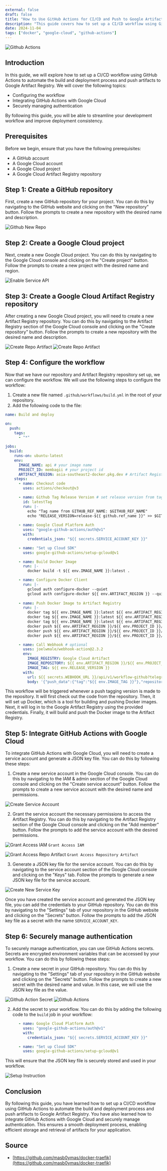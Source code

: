 ```yaml
---
external: false
draft: false
title: "How to Use GitHub Actions for CI/CD and Push to Google Artifact Registry"
description: "This guide covers how to set up a CI/CD workflow using GitHub Actions to automate the build and deployment process and push artifacts to Google Artifact Registry. You’ll learn step-by-step how to configure the workflow, integrate GitHub Actions with Google Cloud, and securely manage authentication. This ensures a smooth deployment process, enabling efficient storage and retrieval of artifacts for your application. By following this guide, you can streamline your development workflow and improve deployment consistency."
date: 2024-11-04
tags: ["docker", "google-cloud", "github-actions"]
---
```


![Github Actions](/static/blog/ci-cd-github-actions-gcp/github_action_build_success.webp)

## Introduction

In this guide, we will explore how to set up a CI/CD workflow using GitHub Actions to automate the build and deployment process and push artifacts to Google Artifact Registry. We will cover the following topics:

- Configuring the workflow
- Integrating GitHub Actions with Google Cloud
- Securely managing authentication

By following this guide, you will be able to streamline your development workflow and improve deployment consistency.

## Prerequisites

Before we begin, ensure that you have the following prerequisites:

- A GitHub account
- A Google Cloud account
- A Google Cloud project
- A Google Cloud Artifact Registry repository

## Step 1: Create a GitHub repository

First, create a new GitHub repository for your project. You can do this by navigating to the GitHub website and clicking on the "New repository" button. Follow the prompts to create a new repository with the desired name and description.

![Github New Repo](/static/blog/ci-cd-github-actions-gcp/new_repo.webp)

## Step 2: Create a Google Cloud project

Next, create a new Google Cloud project. You can do this by navigating to the Google Cloud console and clicking on the "Create project" button. Follow the prompts to create a new project with the desired name and region.

![Enable Service API](/static/blog/ci-cd-github-actions-gcp/enable_artifact_registry.webp)

## Step 3: Create a Google Cloud Artifact Registry repository

After creating a new Google Cloud project, you will need to create a new Artifact Registry repository. You can do this by navigating to the Artifact Registry section of the Google Cloud console and clicking on the "Create repository" button. Follow the prompts to create a new repository with the desired name and description.

![Create Repo Artifact](/static/blog/ci-cd-github-actions-gcp/create_repo_artifact_1.webp)
![Create Repo Artifact](/static/blog/ci-cd-github-actions-gcp/create_repo_artifact_2.webp)

## Step 4: Configure the workflow

Now that we have our repository and Artifact Registry repository set up, we can configure the workflow. We will use the following steps to configure the workflow:

1. Create a new file named `.github/workflows/build.yml` in the root of your repository.
2. Add the following code to the file:

```yaml
name: Build and deploy

on:
  push:
    tags:
      - "*"

jobs:
  build:
    runs-on: ubuntu-latest
    env:
      IMAGE_NAME: api # your image name
      PROJECT_ID: membagii # your project id
      ARTIFACT_REGION: asia-southeast2-docker.pkg.dev # Artifact Registry Region
    steps:
      - name: Checkout code
        uses: actions/checkout@v3

      - name: Github Tag Release Version # set release version from tag name
        id: latestTag
        run: |-
          echo "Tag name from GITHUB_REF_NAME: $GITHUB_REF_NAME"
          echo "RELEASE_VERSION=release-${{ github.ref_name }}" >> $GITHUB_ENV 
      
      - name: Google Cloud Platform Auth
        uses: "google-github-actions/auth@v1"
        with:
          credentials_json: "${{ secrets.SERVICE_ACCOUNT_KEY }}"

      - name: "Set up Cloud SDK"
        uses: google-github-actions/setup-gcloud@v1

      - name: Build Docker Image
        run: |-
          docker build -t ${{ env.IMAGE_NAME }}:latest .

      - name: Configure Docker Client
        run: |-
          gcloud auth configure-docker --quiet
          gcloud auth configure-docker ${{ env.ARTIFACT_REGION }} --quiet
      
      - name: Push Docker Image to Artifact Registry
        run: |-
          docker tag ${{ env.IMAGE_NAME }}:latest ${{ env.ARTIFACT_REGION }}/${{ env.PROJECT_ID }}/images/${{ env.IMAGE_NAME }}:latest
          docker tag ${{ env.IMAGE_NAME }}:latest ${{ env.ARTIFACT_REGION }}/${{ env.PROJECT_ID }}/images/${{ env.IMAGE_NAME }}:release
          docker tag ${{ env.IMAGE_NAME }}:latest ${{ env.ARTIFACT_REGION }}/${{ env.PROJECT_ID }}/images/${{ env.IMAGE_NAME }}:${{ env.RELEASE_VERSION }}
          docker push ${{ env.ARTIFACT_REGION }}/${{ env.PROJECT_ID }}/images/${{ env.IMAGE_NAME }}:latest
          docker push ${{ env.ARTIFACT_REGION }}/${{ env.PROJECT_ID }}/images/${{ env.IMAGE_NAME }}:release
          docker push ${{ env.ARTIFACT_REGION }}/${{ env.PROJECT_ID }}/images/${{ env.IMAGE_NAME }}:${{ env.RELEASE_VERSION }}

      - name: Call Webhook # optional
        uses: joelwmale/webhook-action@2.3.2
        env:
          IMAGE_REGISTRY: Google Cloud Artifact
          IMAGE_REPOSITORY: ${{ env.ARTIFACT_REGION }}/${{ env.PROJECT_ID }}/images/${{ env.IMAGE_NAME }}
          IMAGE_TAG: ${{ env.RELEASE_VERSION }}
        with:
          url: ${{ secrets.WEBHOOK_URL }}/api/v1/workflow-github?telegram_chat_id=${{ env.TELEGRAM_CHAT_ID }}&slack_channel=${{ env.SLACK_CHANNEL_ID }}&registry=${{ env.IMAGE_REGISTRY }}
          body: '{"push_data":{"tag":"${{ env.IMAGE_TAG }}"},"repository":{"name":"${{ env.IMAGE_REPOSITORY }}"}}'

```

This workflow will be triggered whenever a push tagging version is made to the repository. It will first check out the code from the repository. Then, it will set up Docker, which is a tool for building and pushing Docker images. Next, it will log in to the Google Artifact Registry using the provided credentials. Finally, it will build and push the Docker image to the Artifact Registry.

## Step 5: Integrate GitHub Actions with Google Cloud

To integrate GitHub Actions with Google Cloud, you will need to create a service account and generate a JSON key file. You can do this by following these steps:

1. Create a new service account in the Google Cloud console. You can do this by navigating to the IAM & admin section of the Google Cloud console and clicking on the "Create service account" button. Follow the prompts to create a new service account with the desired name and permissions.

![Create Service Account](/static/blog/ci-cd-github-actions-gcp/create_service_account.webp)

2. Grant the service account the necessary permissions to access the Artifact Registry. You can do this by navigating to the Artifact Registry section of the Google Cloud console and clicking on the "Add member" button. Follow the prompts to add the service account with the desired permissions.

![Grant Access IAM](/static/blog/ci-cd-github-actions-gcp/grant_access.webp)
`Grant Access IAM`

![Grant Access Repo Artifact](/static/blog/ci-cd-github-actions-gcp/grant_access_repo_artifact.webp)
`Grant Access Repository Artifact`

3. Generate a JSON key file for the service account. You can do this by navigating to the service account section of the Google Cloud console and clicking on the "Keys" tab. Follow the prompts to generate a new JSON key file for the service account.

![Create New Service Key](/static/blog/ci-cd-github-actions-gcp/create_secret_key.webp)

Once you have created the service account and generated the JSON key file, you can add the credentials to your GitHub repository. You can do this by navigating to the "Settings" tab of your repository in the GitHub website and clicking on the "Secrets" button. Follow the prompts to add the JSON key file as a secret with the name `SERVICE_ACCOUNT_KEY`.

## Step 6: Securely manage authentication

To securely manage authentication, you can use GitHub Actions secrets. Secrets are encrypted environment variables that can be accessed by your workflow. You can do this by following these steps:

1. Create a new secret in your GitHub repository. You can do this by navigating to the "Settings" tab of your repository in the GitHub website and clicking on the "Secrets" button. Follow the prompts to create a new secret with the desired name and value. In this case, we will use the JSON key file as the value.

![Github Action Secret](/static/blog/ci-cd-github-actions-gcp/add_action_secret.webp)
![Github Actions](/static/blog/ci-cd-github-actions-gcp/github_actions.webp)

2. Add the secret to your workflow. You can do this by adding the following code to the `build` job in your workflow:

```yaml
      - name: Google Cloud Platform Auth
        uses: "google-github-actions/auth@v1"
        with:
          credentials_json: "${{ secrets.SERVICE_ACCOUNT_KEY }}"

      - name: "Set up Cloud SDK"
        uses: google-github-actions/setup-gcloud@v1
```

This will ensure that the JSON key file is securely stored and used in your workflow.

![Setup Instruction](/static/blog/ci-cd-github-actions-gcp/setup_instruction_repo.webp)

## Conclusion

By following this guide, you have learned how to set up a CI/CD workflow using GitHub Actions to automate the build and deployment process and push artifacts to Google Artifact Registry. You have also learned how to integrate GitHub Actions with Google Cloud and securely manage authentication. This ensures a smooth deployment process, enabling efficient storage and retrieval of artifacts for your application.

## Source

- [https://github.com/masb0ymas/docker-traefik](https://github.com/masb0ymas/docker-traefik)